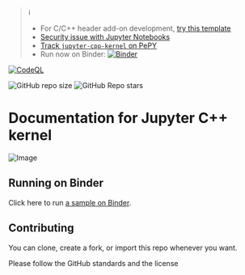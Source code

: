 > ℹ️
> * For C/C++ header add-on development, [try this template](https://github.com/shiroinekotfs/jupyter-cpp-header-template)
> * [Security issue with Jupyter Notebooks](https://github.com/shiroinekotfs/jupyter-cpp-kernel/discussions/20)
> * [Track `jupyter-cpp-kernel` on PePY](https://www.pepy.tech/projects/jupyter-cpp-kernel)
> * Run now on Binder: [![Binder](https://mybinder.org/badge_logo.svg)](https://mybinder.org/v2/gh/shiroinekotfs/jupyter-cpp-kernel-doc.git/main)

[![CodeQL](https://github.com/shiroinekotfs/jupyter-cpp-kernel/actions/workflows/codeql.yml/badge.svg)](https://github.com/shiroinekotfs/jupyter-cpp-kernel/actions/workflows/codeql.yml)

![GitHub repo size](https://img.shields.io/github/repo-size/shiroinekotfs/jupyter-cpp-kernel-doc)
![GitHub Repo stars](https://img.shields.io/github/stars/shiroinekotfs/jupyter-cpp-kernel-doc)

# Documentation for Jupyter C++ kernel

![Image](https://github.com/shiroinekotfs/jupyter-cpp-kernel/assets/115929530/201d3f51-fa4c-44d4-bc2b-4ea2a252f13c)

## Running on Binder

Click here to run [a sample on Binder](https://mybinder.org/v2/gh/shiroinekotfs/jupyter-cpp-kernel-doc.git/main).

## Contributing

You can clone, create a fork, or import this repo whenever you want.

Please follow the GitHub standards and the license

